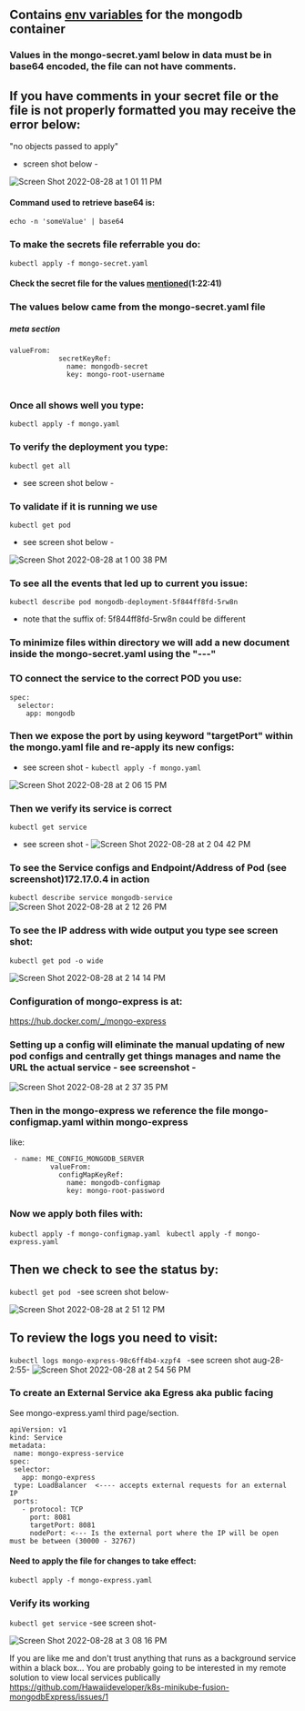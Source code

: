 ## Contains [env variables](https://hub.docker.com/_/mongo ) for the mongodb container
### Values in the mongo-secret.yaml below in data must be in base64 encoded, the file can not have comments.
## If you have comments in your secret file or the file is not properly formatted you may receive the error below:

"no objects passed to apply"
- screen shot below -


![Screen Shot 2022-08-28 at 1 01 11 PM](https://user-images.githubusercontent.com/13468708/187092064-f4189fae-0d61-4d41-9647-270e2cfae690.png)




#### Command used to retrieve base64 is: 
```echo -n 'someValue' | base64```

### To make the secrets file referrable you do:
```kubectl apply -f mongo-secret.yaml```
#### Check the secret file for the values [mentioned](https://www.youtube.com/watch?v=X48VuDVv0do)(1:22:41)


### The values below came from the mongo-secret.yaml file
##### meta section
```
valueFrom:
            secretKeyRef:
              name: mongodb-secret
              key: mongo-root-username 
              
```
### Once all shows well you type:
`kubectl apply -f mongo.yaml`

### To verify the deployment you type:
`kubectl get all`
- see screen shot below - 
### To validate if it is running we use
`kubectl get pod`
- see screen shot below -

![Screen Shot 2022-08-28 at 1 00 38 PM](https://user-images.githubusercontent.com/13468708/187091979-ff9627fc-f2da-4b30-bdec-14339cf5bc42.png)


### To see all the events that led up to current you issue:
`kubectl describe pod mongodb-deployment-5f844ff8fd-5rw8n`
* note that the suffix of: 5f844ff8fd-5rw8n could be different

### To minimize files within directory we will add a new document inside the mongo-secret.yaml using the "---" 

### TO connect the service to the correct POD you use:
```
spec:
  selector:
    app: mongodb
```

### Then we expose the port by using keyword "targetPort" within the mongo.yaml file and re-apply its new configs:
- see screen shot - 
`kubectl apply -f mongo.yaml`

![Screen Shot 2022-08-28 at 2 06 15 PM](https://user-images.githubusercontent.com/13468708/187091954-188ccfb7-b304-4087-a1da-b59ec4b76783.png)


### Then we verify its service is correct
`kubectl get service`
- see screen shot -
![Screen Shot 2022-08-28 at 2 04 42 PM](https://user-images.githubusercontent.com/13468708/187091930-d6219d66-a0db-460b-ad32-6aa02bda45de.png)


### To see the Service configs and Endpoint/Address of Pod (see screenshot)172.17.0.4 in action
`kubectl describe service mongodb-service`
![Screen Shot 2022-08-28 at 2 12 26 PM](https://user-images.githubusercontent.com/13468708/187091917-d003b974-2aac-434a-baf1-a61e922ef97c.png)


### To see the IP address with wide output you type see screen shot:
`kubectl get pod -o wide`

![Screen Shot 2022-08-28 at 2 14 14 PM](https://user-images.githubusercontent.com/13468708/187091898-8fa8a6cf-cddc-475b-ba71-008d12c12298.png)

### Configuration of mongo-express is at:
https://hub.docker.com/_/mongo-express


### Setting up a config will eliminate the manual updating of new pod configs and centrally get things manages and name the URL the actual service - see screenshot -
![Screen Shot 2022-08-28 at 2 37 35 PM](https://user-images.githubusercontent.com/13468708/187091883-d7c02a51-b97d-427a-8ac1-781cd2595e75.png)


### Then in the mongo-express we reference the file mongo-configmap.yaml within mongo-express
like:
```
 - name: ME_CONFIG_MONGODB_SERVER
          valueFrom:
            configMapKeyRef:
              name: mongodb-configmap
              key: mongo-root-password
```

### Now we apply both files with:
`kubectl apply -f mongo-configmap.yaml `
`kubectl apply -f mongo-express.yaml `

## Then we check to see the status by:
`kubectl get pod `
-see screen shot below-

![Screen Shot 2022-08-28 at 2 51 12 PM](https://user-images.githubusercontent.com/13468708/187091866-1248f452-b0ea-4c4e-8f21-8dd7ad809d7b.png)


## To review the logs you need to visit:
`kubectl logs mongo-express-98c6ff4b4-xzpf4 `
-see screen shot aug-28-2:55-
![Screen Shot 2022-08-28 at 2 54 56 PM](https://user-images.githubusercontent.com/13468708/187091847-da07ed44-d0cb-490c-bca7-5f0835dbbe53.png)

### To create an External Service aka Egress aka public facing
See mongo-express.yaml third page/section.
 ```
 apiVersion: v1
kind: Service
metadata:
  name: mongo-express-service
spec:
  selector:
    app: mongo-express
  type: LoadBalancer  <---- accepts external requests for an external IP
  ports:
    - protocol: TCP
      port: 8081
      targetPort: 8081
      nodePort: <--- Is the external port where the IP will be open must be between (30000 - 32767)
```

#### Need to apply the file for changes to take effect:
`kubectl apply -f mongo-express.yaml `

### Verify its working
`kubectl get service`
-see screen shot-

![Screen Shot 2022-08-28 at 3 08 16 PM](https://user-images.githubusercontent.com/13468708/187091833-440f86fa-c2b0-4d9c-9e03-78df401f2c55.png)


If you are like me and don't trust anything that runs as a background service within a black box...
You are probably going to be interested in my remote solution to view local services publically
https://github.com/Hawaiideveloper/k8s-minikube-fusion-mongodbExpress/issues/1
